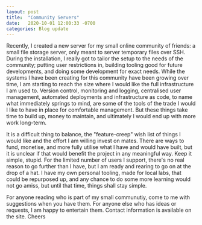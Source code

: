 ```yaml
---
layout: post
title:  "Community Servers"
date:   2020-10-01 12:00:33 -0700
categories: Blog update 
---
```


Recently, I created a new server for my small online community of friends: a small file storage server, only meant to server temporary files over SSH. During the installation, I really got to tailor the setup to the needs of the community; putting user restrictions in, building tooling good for future developments, and doing some development for exact needs. While the systems I have been creating for this community have been growing over time, I am starting to reach the size where I would like the full infrastructure I am used to. Version control, monitoring and logging, centralised user management, automated deployments and infrastructure as code, to name what immediately springs to mind, are some of the tools of the trade I would I like to have in place for comfortable management. But these things take time to build up, money to maintain, and ultimately I would end up with more work long-term.

It is a difficult thing to balance, the "feature-creep" wish list of things I would like and the effort I am willing invest on mates. There are ways to fund, monetise, and more fully utilise what I have and would have built, but it is unclear if that would benefit the project in any meaningful way. Keep it simple, stupid. For the limited number of users I support, there's no real reason to go further than I have, but I am ready and rearing to go on at the drop of a hat. I have my own personal tooling, made for local labs, that could be repurposed up, and any chance to do some more learning would not go amiss, but until that time, things shall stay simple.

For anyone reading who is part of my small communutiy, come to me with suggestions when you have them. For anyone else who has ideas or requests, I am happy to entertain them. Contact information is available on the site. Cheers
